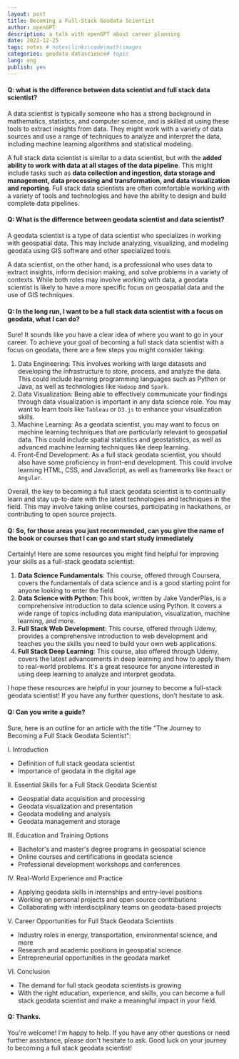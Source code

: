 ```yaml
---
layout: post
title: Becoming a Full-Stack Geodata Scientist
author: openGPT
description: a talk with openGPT about career planning
date: 2022-12-25
tags: notes # notes\links\code\math\images
categories: geodata datascience# topic
lang: eng
publish: yes
---
```


#### Q: what is the difference between data scientist and full stack data scientist?

A data scientist is typically someone who has a strong background in mathematics, statistics, and computer science, and is skilled at using these tools to extract insights from data. They might work with a variety of data sources and use a range of techniques to analyze and interpret the data, including machine learning algorithms and statistical modeling.

A full stack data scientist is similar to a data scientist, but with the **added ability to work with data at all stages of the data pipeline**. This might include tasks such as **data collection and ingestion, data storage and management, data processing and transformation, and data visualization and reporting**. Full stack data scientists are often comfortable working with a variety of tools and technologies and have the ability to design and build complete data pipelines.

#### Q: What is the difference between geodata scientist and data scientist?

A geodata scientist is a type of data scientist who specializes in working with geospatial data. This may include analyzing, visualizing, and modeling geodata using GIS software and other specialized tools. 

A data scientist, on the other hand, is a professional who uses data to extract insights, inform decision making, and solve problems in a variety of contexts. While both roles may involve working with data, a geodata scientist is likely to have a more specific focus on geospatial data and the use of GIS techniques.

#### Q: In the long run, I want to be a full stack data scientist with a focus on geodata, what I can do?

Sure! It sounds like you have a clear idea of where you want to go in your career. To achieve your goal of becoming a full stack data scientist with a focus on geodata, there are a few steps you might consider taking:

1.  Data Engineering: This involves working with large datasets and developing the infrastructure to store, process, and analyze the data. This could include learning programming languages such as Python or Java, as well as technologies like `Hadoop` and `Spark`.
2.  Data Visualization: Being able to effectively communicate your findings through data visualization is important in any data science role. You may want to learn tools like `Tableau` or `D3.js` to enhance your visualization skills.
3.  Machine Learning: As a geodata scientist, you may want to focus on machine learning techniques that are particularly relevant to geospatial data. This could include spatial statistics and geostatistics, as well as advanced machine learning techniques like deep learning.
4.  Front-End Development: As a full stack geodata scientist, you should also have some proficiency in front-end development. This could involve learning HTML, CSS, and JavaScript, as well as frameworks like `React` or `Angular`.

Overall, the key to becoming a full stack geodata scientist is to continually learn and stay up-to-date with the latest technologies and techniques in the field. This may involve taking online courses, participating in hackathons, or contributing to open source projects.


#### Q: So, for those areas you just recommended, can you give the name of the book or courses that I can go and start study immediately

Certainly! Here are some resources you might find helpful for improving your skills as a full-stack geodata scientist:

1.  **Data Science Fundamentals**: This course, offered through Coursera, covers the fundamentals of data science and is a good starting point for anyone looking to enter the field.
2.  **Data Science with Python**: This book, written by Jake VanderPlas, is a comprehensive introduction to data science using Python. It covers a wide range of topics including data manipulation, visualization, machine learning, and more.
3.  **Full Stack Web Development**: This course, offered through Udemy, provides a comprehensive introduction to web development and teaches you the skills you need to build your own web applications.
4.  **Full Stack Deep Learning**: This course, also offered through Udemy, covers the latest advancements in deep learning and how to apply them to real-world problems. It's a great resource for anyone interested in using deep learning to analyze and interpret geodata.

I hope these resources are helpful in your journey to become a full-stack geodata scientist! If you have any further questions, don't hesitate to ask.



#### Q: Can you write a guide?

Sure, here is an outline for an article with the title "The Journey to Becoming a Full Stack Geodata Scientist":

I. Introduction

- Definition of full stack geodata scientist
- Importance of geodata in the digital age

II. Essential Skills for a Full Stack Geodata Scientist

- Geospatial data acquisition and processing
- Geodata visualization and presentation
- Geodata modeling and analysis
- Geodata management and storage

III. Education and Training Options

- Bachelor's and master's degree programs in geospatial science
- Online courses and certifications in geodata science
- Professional development workshops and conferences

IV. Real-World Experience and Practice

- Applying geodata skills in internships and entry-level positions
- Working on personal projects and open source contributions
- Collaborating with interdisciplinary teams on geodata-based projects

V. Career Opportunities for Full Stack Geodata Scientists

- Industry roles in energy, transportation, environmental science, and more
- Research and academic positions in geospatial science
- Entrepreneurial opportunities in the geodata market

VI. Conclusion

- The demand for full stack geodata scientists is growing
- With the right education, experience, and skills, you can become a full stack geodata scientist and make a meaningful impact in your field.

#### Q: Thanks.

You're welcome! I'm happy to help. If you have any other questions or need further assistance, please don't hesitate to ask. Good luck on your journey to becoming a full stack geodata scientist!